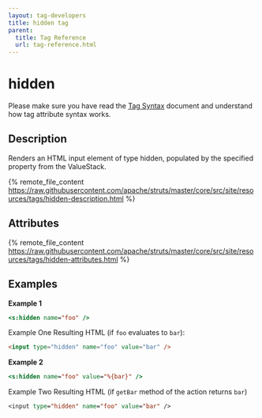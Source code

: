 ```yaml
---
layout: tag-developers
title: hidden tag
parent:
  title: Tag Reference
  url: tag-reference.html
---
```


# hidden

Please make sure you have read the [Tag Syntax](tag-syntax) document and understand how tag attribute syntax works.

## Description

Renders an HTML input element of type hidden, populated by the specified property from the ValueStack.

{% remote_file_content https://raw.githubusercontent.com/apache/struts/master/core/src/site/resources/tags/hidden-description.html %}

## Attributes

{% remote_file_content https://raw.githubusercontent.com/apache/struts/master/core/src/site/resources/tags/hidden-attributes.html %}

## Examples

**Example 1**

```jsp
<s:hidden name="foo" />
```
Example One Resulting HTML (if `foo` evaluates to `bar`):

```html 
<input type="hidden" name="foo" value="bar" />
```

**Example 2**

```jsp
<s:hidden name="foo" value="%{bar}" />
```
 
Example Two Resulting HTML (if `getBar` method of the action returns `bar`)

```jsp
<input type="hidden" name="foo" value="bar" />
```
